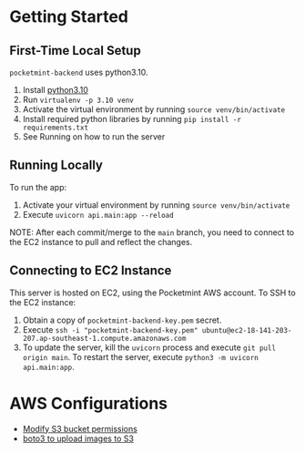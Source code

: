 # Getting Started

## First-Time Local Setup

`pocketmint-backend` uses python3.10.

1. Install [python3.10](https://www.python.org/downloads/release/python-3100/)
2. Run `virtualenv -p 3.10 venv`
3. Activate the virtual environment by running `source venv/bin/activate`
4. Install required python libraries by running `pip install -r requirements.txt`
5. See Running on how to run the server

## Running Locally

To run the app:

1. Activate your virtual environment by running `source venv/bin/activate`
2. Execute `uvicorn api.main:app --reload`

NOTE: After each commit/merge to the `main` branch, you need to connect to the EC2 instance to pull and reflect the changes.

## Connecting to EC2 Instance

This server is hosted on EC2, using the Pocketmint AWS account. To SSH to the EC2 instance:

1. Obtain a copy of `pocketmint-backend-key.pem` secret.
2. Execute `ssh -i "pocketmint-backend-key.pem" ubuntu@ec2-18-141-203-207.ap-southeast-1.compute.amazonaws.com`
3. To update the server, kill the `uvicorn` process and execute `git pull origin main`. To restart the server, execute `python3 -m uvicorn api.main:app`.

# AWS Configurations

- [Modify S3 bucket permissions](https://docs.aws.amazon.com/AmazonS3/latest/userguide/WebsiteAccessPermissionsReqd.html)
- [boto3 to upload images to S3](https://boto3.amazonaws.com/v1/documentation/api/latest/guide/quickstart.html)
